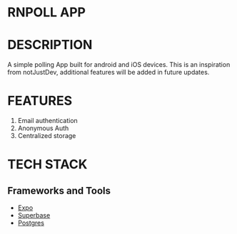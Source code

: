 # RNPOLL APP

# DESCRIPTION

A simple polling App built for android and iOS devices. This is an inspiration from notJustDev,
additional features will be added in future updates.

# FEATURES

1. Email authentication
2. Anonymous Auth
3. Centralized storage

# TECH STACK

## Frameworks and Tools

- [Expo](https://expo.dev)
- [Superbase](https://supabase.com)
- [Postgres](https://www.postgresql.org)
